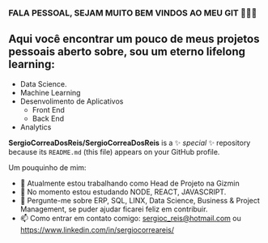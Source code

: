 ### FALA PESSOAL, SEJAM MUITO BEM VINDOS AO MEU GIT 👨‍💻👋

## Aqui você encontrar um pouco de meus projetos pessoais aberto sobre, sou um eterno lifelong learning:

- Data Science.
- Machine Learning
- Desenvolimento de Aplicativos
  - Front End
  - Back End
- Analytics 

**SergioCorreaDosReis/SergioCorreaDosReis** is a ✨ _special_ ✨ repository because its `README.md` (this file) appears on your GitHub profile.

Um pouquinho de mim:

- 🔭 Atualmente estou trabalhando como Head de Projeto na Gizmin
- 🌱 No momento estou estudando NODE, REACT, JAVASCRIPT.
- 💬 Pergunte-me sobre ERP, SQL, LINX, Data Science, Business & Project Management, se puder ajudar ficarei feliz em contribuir.
- 📫 Como entrar em contato comigo: sergioc_reis@hotmail.com ou https://www.linkedin.com/in/sergiocorreareis/
